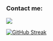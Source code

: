 ### Contact me:

<a href="https://www.linkedin.com/in/tara-tohidi/" target="_blank"><img align="center" src="https://img.shields.io/badge/linkedin-%230077B5.svg?style=for-the-badge&logo=linkedin&logoColor=white" /></a>

[![GitHub Streak](https://github-readme-streak-stats.herokuapp.com?user=taratohidi&theme=calm)](https://git.io/streak-stats)
